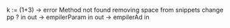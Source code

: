 k := (1+3) -> error Method not found
removing space from snippets
change pp ?
in out 
	-> empilerParam in out
	-> empilerAd in